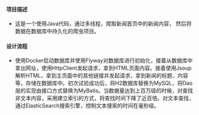 #### 项目描述

* 这是一个使用Java代码，通过多线程，爬取新闻首页中的新闻内容，
 然后将数据在数据库中持久化的爬虫项目。
 
 #### 设计流程
 * 使用Docker启动数据库并使用Flyway对数据库进行初始化，接着从数据库中拿出网址，使用HttpClient发起请求，拿到HTML页面内容。接着使用Jsoup解析HTML，拿到主页面中的其他链接并发起请求，拿到新闻的标题、内容等，存储在数据库中。初次试验成功后，将H2数据库替换为MySQL，将Dao层的实现由接口方式替换为MyBatis。当数据量达到上百万级的时候，对查找非文本内容，采用建立索引的方式，将查找时间下降了近百倍。对文本查找，通过ElasticSearch搜索引擎，控制文本搜索的时间在毫秒级。
 

